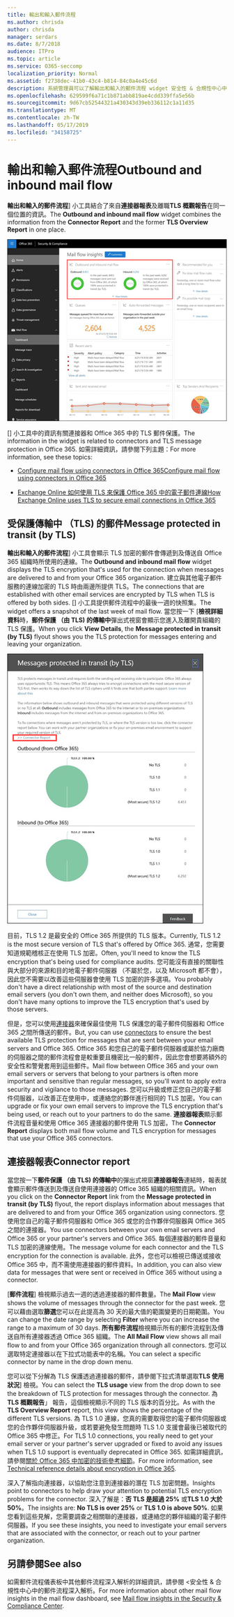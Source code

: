 ```yaml
---
title: 輸出和輸入郵件流程
ms.author: chrisda
author: chrisda
manager: serdars
ms.date: 8/7/2018
audience: ITPro
ms.topic: article
ms.service: O365-seccomp
localization_priority: Normal
ms.assetid: f2738dec-41b0-43c4-b814-84c0a4e45c6d
description: 系統管理員可以了解輸出和輸入的郵件流程 widget 安全性 & 合規性中心中的郵件流程儀表板中。
ms.openlocfilehash: 629599f6a71c1b871abb819ae4cdd339ffa5e56b
ms.sourcegitcommit: 9d67cb52544321a430343d39eb336112c1a11d35
ms.translationtype: MT
ms.contentlocale: zh-TW
ms.lasthandoff: 05/17/2019
ms.locfileid: "34158725"
---
```

# <a name="outbound-and-inbound-mail-flow"></a><span data-ttu-id="09d88-103">輸出和輸入郵件流程</span><span class="sxs-lookup"><span data-stu-id="09d88-103">Outbound and inbound mail flow</span></span>

<span data-ttu-id="09d88-104">**輸出和輸入的郵件流程**] 小工具結合了來自**連接器報表**及離職**TLS 概觀報告**在同一個位置的資訊。</span><span class="sxs-lookup"><span data-stu-id="09d88-104">The **Outbound and inbound mail flow** widget combines the information from the **Connector Report** and the former **TLS Overview Report** in one place.</span></span>

![輸入與輸出郵件流程報表中的郵件流程儀表板中安全性 & 合規性中心](media/2c591d1c-bad6-4b72-890e-f8fdfd4f447a.png)

<span data-ttu-id="09d88-106">[] 小工具中的資訊有關連接器和 Office 365 中的 TLS 郵件保護。</span><span class="sxs-lookup"><span data-stu-id="09d88-106">The information in the widget is related to connectors and TLS message protection in Office 365.</span></span> <span data-ttu-id="09d88-107">如需詳細資訊，請參閱下列主題：</span><span class="sxs-lookup"><span data-stu-id="09d88-107">For more information, see these topics:</span></span>

- [<span data-ttu-id="09d88-108">Configure mail flow using connectors in Office 365</span><span class="sxs-lookup"><span data-stu-id="09d88-108">Configure mail flow using connectors in Office 365</span></span>](https://technet.microsoft.com/library/ms.exch.eac.connectorselection.aspx)

- [<span data-ttu-id="09d88-109">Exchange Online 如何使用 TLS 來保護 Office 365 中的電子郵件連線</span><span class="sxs-lookup"><span data-stu-id="09d88-109">How Exchange Online uses TLS to secure email connections in Office 365</span></span>](https://support.office.com/article/4CDE0CDA-3430-4DC0-B489-F2C0736C929F)

## <a name="message-protected-in-transit-by-tls"></a><span data-ttu-id="09d88-110">受保護傳輸中 （TLS) 的郵件</span><span class="sxs-lookup"><span data-stu-id="09d88-110">Message protected in transit (by TLS)</span></span>

<span data-ttu-id="09d88-111">**輸出和輸入的郵件流程**] 小工具會顯示 TLS 加密的郵件會傳遞到及傳送自 Office 365 組織時所使用的連線。</span><span class="sxs-lookup"><span data-stu-id="09d88-111">The **Outbound and inbound mail flow** widget displays the TLS encryption that's used for the connection when messages are delivered to and from your Office 365 organization.</span></span> <span data-ttu-id="09d88-112">建立與其他電子郵件服務的連線加密的 TLS 時由兩邊所提供 TLS。</span><span class="sxs-lookup"><span data-stu-id="09d88-112">The connections that are established with other email services are encrypted by TLS when TLS is offered by both sides.</span></span> <span data-ttu-id="09d88-113">[] 小工具提供郵件流程中的最後一週的快照集。</span><span class="sxs-lookup"><span data-stu-id="09d88-113">The widget offers a snapshot of the last week of mail flow.</span></span> <span data-ttu-id="09d88-114">當您按一下 [**檢視詳細資料**時，**郵件保護 （由 TLS) 的傳輸中**彈出式視窗會顯示您進入及離開貴組織的 TLS 保護。</span><span class="sxs-lookup"><span data-stu-id="09d88-114">When you click **View Details**, the **Message protected in transit (by TLS)** flyout shows you the TLS protection for messages entering and leaving your organization.</span></span>

![保護安全性 & 合規性中心中 （藉由 TLS) 加密彈出式視窗中的郵件](media/825aa74c-413d-4141-8e3c-dfe68ae78eed.png)

<span data-ttu-id="09d88-116">目前，TLS 1.2 是最安全的 Office 365 所提供的 TLS 版本。</span><span class="sxs-lookup"><span data-stu-id="09d88-116">Currently, TLS 1.2 is the most secure version of TLS that's offered by Office 365.</span></span> <span data-ttu-id="09d88-117">通常，您需要知道規範稽核正在使用 TLS 加密。</span><span class="sxs-lookup"><span data-stu-id="09d88-117">Often, you'll need to know the TLS encryption that's being used for compliance audits.</span></span> <span data-ttu-id="09d88-118">您可能沒有直接的關聯性與大部分的來源和目的地電子郵件伺服器 （不屬於您，以及 Microsoft 都不會），因此您不需要以改善這些伺服器會使用 TLS 加密的許多選項。</span><span class="sxs-lookup"><span data-stu-id="09d88-118">You probably don't have a direct relationship with most of the source and destination email servers (you don't own them, and neither does Microsoft), so you don't have many options to improve the TLS encryption that's used by those servers.</span></span>

<span data-ttu-id="09d88-119">但是，您可以使用[連接器](https://technet.microsoft.com/library/ms.exch.eac.connectorselection.aspx)來確保最佳使用 TLS 保護您的電子郵件伺服器和 Office 365 之間所傳送的郵件。</span><span class="sxs-lookup"><span data-stu-id="09d88-119">But, you can use [connectors](https://technet.microsoft.com/library/ms.exch.eac.connectorselection.aspx) to ensure the best available TLS protection for messages that are sent between your email servers and Office 365.</span></span> <span data-ttu-id="09d88-120">Office 365 和您自己的電子郵件伺服器或屬於協力廠商的伺服器之間的郵件流程會是較重要且機密比一般的郵件，因此您會想要將額外的安全性和警覺套用到這些郵件。</span><span class="sxs-lookup"><span data-stu-id="09d88-120">Mail flow between Office 365 and your own email servers or servers that belong to your partners is often more important and sensitive than regular messages, so you'll want to apply extra security and vigilance to those messages.</span></span> <span data-ttu-id="09d88-121">您可以升級或修正您自己的電子郵件伺服器，以改善正在使用中，或連絡您的夥伴進行相同的 TLS 加密。</span><span class="sxs-lookup"><span data-stu-id="09d88-121">You can upgrade or fix your own email servers to improve the TLS encryption that's being used, or reach out to your partners to do the same.</span></span> <span data-ttu-id="09d88-122">**連接器報表**顯示郵件流程音量和使用 Office 365 連接器的郵件使用 TLS 加密。</span><span class="sxs-lookup"><span data-stu-id="09d88-122">The **Connector Report** displays both mail flow volume and TLS encryption for messages that use your Office 365 connectors.</span></span>

## <a name="connector-report"></a><span data-ttu-id="09d88-123">連接器報表</span><span class="sxs-lookup"><span data-stu-id="09d88-123">Connector report</span></span>

<span data-ttu-id="09d88-124">當您按一下**郵件保護 （由 TLS) 的傳輸中**的彈出式視窗**連接器報告**連結時，報表就會顯示郵件傳送到及傳送自使用連接器的 Office 365 組織的相關資訊。</span><span class="sxs-lookup"><span data-stu-id="09d88-124">When you click on the **Connector Report** link from the **Message protected in transit (by TLS)** flyout, the report displays information about messages that are delivered to and from your Office 365 organization using connectors.</span></span> <span data-ttu-id="09d88-125">您使用您自己的電子郵件伺服器和 Office 365 或您的合作夥伴伺服器與 Office 365 之間的連接器。</span><span class="sxs-lookup"><span data-stu-id="09d88-125">You use connectors between your own email servers and Office 365 or your partner's servers and Office 365.</span></span> <span data-ttu-id="09d88-126">每個連接器的郵件音量和 TLS 加密的連線使用。</span><span class="sxs-lookup"><span data-stu-id="09d88-126">The message volume for each connector and the TLS encryption for the connection is available.</span></span> <span data-ttu-id="09d88-127">此外，您也可以檢視已傳送或接收 Office 365 中，而不需使用連接器的郵件資料。</span><span class="sxs-lookup"><span data-stu-id="09d88-127">In addition, you can also view data for messages that were sent or received in Office 365 without using a connector.</span></span>

<span data-ttu-id="09d88-128">[**郵件流程**] 檢視顯示過去一週的透過連接器的郵件數量。</span><span class="sxs-lookup"><span data-stu-id="09d88-128">The **Mail Flow** view shows the volume of messages through the connector for the past week.</span></span> <span data-ttu-id="09d88-129">您可以藉由選取**篩選**您可以在此提高為 30 天的最大值的範圍變更的日期範圍。</span><span class="sxs-lookup"><span data-stu-id="09d88-129">You can change the date range by selecting **Filter** where you can increase the range to a maximum of 30 days.</span></span> <span data-ttu-id="09d88-130">**所有郵件流程**檢視顯示所有的郵件流程到及傳送自所有連接器透過 Office 365 組織。</span><span class="sxs-lookup"><span data-stu-id="09d88-130">The **All Mail Flow** view shows all mail flow to and from your Office 365 organization through all connectors.</span></span> <span data-ttu-id="09d88-131">您可以選取特定連接器以在下拉式功能表中的名稱。</span><span class="sxs-lookup"><span data-stu-id="09d88-131">You can select a specific connector by name in the drop down menu.</span></span>

<span data-ttu-id="09d88-132">您可以從下分解為 TLS 保護透過連接器的郵件，請參閱下拉式清單選取**TLS 使用狀況**] 檢視。</span><span class="sxs-lookup"><span data-stu-id="09d88-132">You can select the **TLS usage** view from the drop down to see the breakdown of TLS protection for messages through the connector.</span></span> <span data-ttu-id="09d88-133">為**TLS 概觀報告**」 報告，這個檢視顯示不同的 TLS 版本的百分比。</span><span class="sxs-lookup"><span data-stu-id="09d88-133">As with the **TLS Overview Report** report, this view shows the percentage of the different TLS versions.</span></span> <span data-ttu-id="09d88-134">為 TLS 1.0 連線，您真的需要取得您的電子郵件伺服器或您的合作夥伴伺服器升級，或若要避免發生問題時 TLS 1.0 支援會最後已被取代的 Office 365 中修正。</span><span class="sxs-lookup"><span data-stu-id="09d88-134">For TLS 1.0 connections, you really need to get your email server or your partner's server upgraded or fixed to avoid any issues when TLS 1.0 support is eventually deprecated in Office 365.</span></span> <span data-ttu-id="09d88-135">如需詳細資訊，請參閱[關於 Office 365 中加密的技術參考細節](https://support.office.com/article/862cbe93-4268-4ef9-ba79-277545ecf221)。</span><span class="sxs-lookup"><span data-stu-id="09d88-135">For more information, see [Technical reference details about encryption in Office 365](https://support.office.com/article/862cbe93-4268-4ef9-ba79-277545ecf221).</span></span>

<span data-ttu-id="09d88-136">深入了解指向連接器，以協助您注意到連接器的潛在 TLS 加密問題。</span><span class="sxs-lookup"><span data-stu-id="09d88-136">Insights point to connectors to help draw your attention to potential TLS encryption problems for the connector.</span></span> <span data-ttu-id="09d88-137">深入了解是：**否 TLS 是超過 25%** 或**TLS 1.0 大於 50%**。</span><span class="sxs-lookup"><span data-stu-id="09d88-137">The insights are: **No TLS is over 25%** or **TLS 1.0 is above 50%**.</span></span> <span data-ttu-id="09d88-138">如果您看到這些見解，您需要調查之相關聯的連接器，或連絡您的夥伴組織的電子郵件伺服器。</span><span class="sxs-lookup"><span data-stu-id="09d88-138">If you see these insights, you need to investigate your email servers that are associated with the connector, or reach out to your partner organization.</span></span>

## <a name="see-also"></a><span data-ttu-id="09d88-139">另請參閱</span><span class="sxs-lookup"><span data-stu-id="09d88-139">See also</span></span>

<span data-ttu-id="09d88-140">如需郵件流程儀表板中其他郵件流程深入解析的詳細資訊，請參閱 <<c0>安全性 &amp; 合規性中心中的郵件流程深入解析。</span><span class="sxs-lookup"><span data-stu-id="09d88-140">For more information about other mail flow insights in the mail flow dashboard, see [Mail flow insights in the Security & Compliance Center](mail-flow-insights.md).</span></span>
